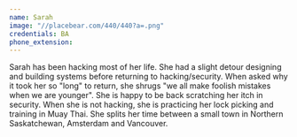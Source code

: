 ```yaml
---
name: Sarah
image: "//placebear.com/440/440?a=.png"
credentials: BA
phone_extension:
---
```


Sarah has been hacking most of her life. She had a slight detour designing and building
systems before returning to hacking/security. When asked why it took her so "long" to return, she shrugs "we all make foolish mistakes when we are younger". She is happy to be back
scratching her itch in security. When she is not hacking, she is practicing her lock picking
and training in Muay Thai. She splits her time between a small town in Northern Saskatchewan, Amsterdam and Vancouver.
